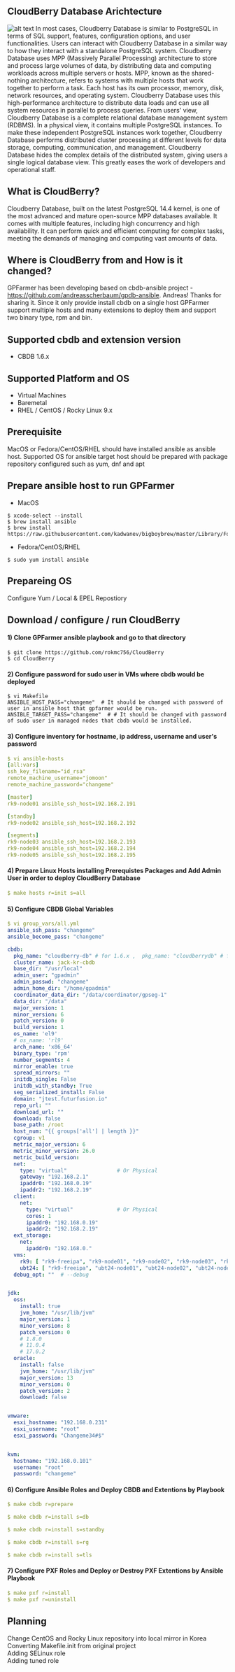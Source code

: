 ## CloudBerry Database Arichtecture
![alt text](https://github.com/rokmc756/CloudBerry/blob/main/roles/cbdb/images/cbdb-architecture.png)
In most cases, Cloudberry Database is similar to PostgreSQL in terms of SQL support, features, configuration options, and user functionalities.
Users can interact with Cloudberry Database in a similar way to how they interact with a standalone PostgreSQL system.
Cloudberry Database uses MPP (Massively Parallel Processing) architecture to store and process large volumes of data, by distributing data and computing workloads across multiple servers or hosts.
MPP, known as the shared-nothing architecture, refers to systems with multiple hosts that work together to perform a task.
Each host has its own processor, memory, disk, network resources, and operating system.
Cloudberry Database uses this high-performance architecture to distribute data loads and can use all system resources in parallel to process queries.
From users' view, Cloudberry Database is a complete relational database management system (RDBMS).
In a physical view, it contains multiple PostgreSQL instances. To make these independent PostgreSQL instances work together, Cloudberry Database performs distributed cluster processing at different levels for data storage, computing, communication, and management.
Cloudberry Database hides the complex details of the distributed system, giving users a single logical database view. This greatly eases the work of developers and operational staff.

## What is CloudBerry?
Cloudberry Database, built on the latest PostgreSQL 14.4 kernel, is one of the most advanced and mature open-source MPP databases available.
It comes with multiple features, including high concurrency and high availability. It can perform quick and efficient computing for complex tasks,
meeting the demands of managing and computing vast amounts of data.

## Where is CloudBerry from and How is it changed?
GPFarmer has been developing based on cbdb-ansible project - https://github.com/andreasscherbaum/gpdb-ansible. Andreas! Thanks for sharing it.
Since it only provide install cbdb on a single host GPFarmer support multiple hosts and many extensions to deploy them and support two binary type, rpm and bin.

## Supported cbdb and extension version
* CBDB 1.6.x

## Supported Platform and OS
* Virtual Machines
* Baremetal
* RHEL / CentOS / Rocky Linux 9.x


## Prerequisite
MacOS or Fedora/CentOS/RHEL should have installed ansible as ansible host.
Supported OS for ansible target host should be prepared with package repository configured such as yum, dnf and apt

## Prepare ansible host to run GPFarmer
* MacOS
```
$ xcode-select --install
$ brew install ansible
$ brew install https://raw.githubusercontent.com/kadwanev/bigboybrew/master/Library/Formula/sshpass.rb
```

* Fedora/CentOS/RHEL
```
$ sudo yum install ansible
```

## Prepareing OS
Configure Yum / Local & EPEL Repostiory

## Download / configure / run CloudBerry
#### 1) Clone GPFarmer ansible playbook and go to that directory
```
$ git clone https://github.com/rokmc756/CloudBerry
$ cd CloudBerry
```

#### 2) Configure password for sudo user in VMs where cbdb would be deployed
```
$ vi Makefile
ANSIBLE_HOST_PASS="changeme"  # It should be changed with password of user in ansible host that gpfarmer would be run.
ANSIBLE_TARGET_PASS="changeme"  # # It should be changed with password of sudo user in managed nodes that cbdb would be installed.
```

#### 3) Configure inventory for hostname, ip address, username and user's password
```yaml
$ vi ansible-hosts
[all:vars]
ssh_key_filename="id_rsa"
remote_machine_username="jomoon"
remote_machine_password="changeme"

[master]
rk9-node01 ansible_ssh_host=192.168.2.191

[standby]
rk9-node02 ansible_ssh_host=192.168.2.192

[segments]
rk9-node03 ansible_ssh_host=192.168.2.193
rk9-node04 ansible_ssh_host=192.168.2.194
rk9-node05 ansible_ssh_host=192.168.2.195
```

#### 4) Prepare Linux Hosts installing Prerequistes Packages and Add Admin User in order to deploy CloudBerry Database
```yaml
$ make hosts r=init s=all
```

#### 5) Configure CBDB Global Variables
```yaml
$ vi group_vars/all.yml
ansible_ssh_pass: "changeme"
ansible_become_pass: "changeme"

cbdb:
  pkg_name: "cloudberry-db" # for 1.6.x ,  pkg_name: "cloudberrydb" # for 1.5.x
  cluster_name: jack-kr-cbdb
  base_dir: "/usr/local"
  admin_user: "gpadmin"
  admin_passwd: "changeme"
  admin_home_dir: "/home/gpadmin"
  coordinator_data_dir: "/data/coordinator/gpseg-1"
  data_dir: "/data"
  major_version: 1
  minor_version: 6
  patch_version: 0
  build_version: 1
  os_name: 'el9'
  # os_name: 'rl9'
  arch_name: 'x86_64'
  binary_type: 'rpm'
  number_segments: 4
  mirror_enable: true
  spread_mirrors: ""
  initdb_single: False
  initdb_with_standby: True
  seg_serialized_install: False
  domain: "jtest.futurfusion.io"
  repo_url: ""
  download_url: ""
  download: false
  base_path: /root
  host_num: "{{ groups['all'] | length }}"
  cgroup: v1
  metric_major_version: 6
  metric_minor_version: 26.0
  metric_build_version:
  net:
    type: "virtual"                # Or Physical
    gateway: "192.168.2.1"
    ipaddr0: "192.168.0.19"
    ipaddr2: "192.168.2.19"
  client:
    net:
      type: "virtual"              # Or Physical
      cores: 1
      ipaddr0: "192.168.0.19"
      ipaddr2: "192.168.2.19"
  ext_storage:
    net:
      ipaddr0: "192.168.0."
  vms:
    rk9: [ "rk9-freeipa", "rk9-node01", "rk9-node02", "rk9-node03", "rk9-node04", "rk9-node05" ]
    ubt24: [ "rk9-freeipa", "ubt24-node01", "ubt24-node02", "ubt24-node03", "ubt24-node04", "ubt24-node05" ]
  debug_opt: ""  # --debug


jdk:
  oss:
    install: true
    jvm_home: "/usr/lib/jvm"
    major_version: 1
    minor_version: 8
    patch_version: 0
    # 1.8.0
    # 11.0.4
    # 17.0.2
  oracle:
    install: false
    jvm_home: "/usr/lib/jvm"
    major_version: 13
    minor_version: 0
    patch_version: 2
    download: false


vmware:
  esxi_hostname: "192.168.0.231"
  esxi_username: "root"
  esxi_password: "Changeme34#$"


kvm:
  hostname: "192.168.0.101"
  username: "root"
  password: "changeme"
```

#### 6) Configure Ansible Roles and Deploy CBDB and Extentions by Playbook
```yaml
$ make cbdb r=prepare

$ make cbdb r=install s=db

$ make cbdb r=install s=standby

$ make cbdb r=install s=rg

$ make cbdb r=install s=tls
```


#### 7) Configure PXF Roles and Deploy or Destroy PXF Extentions by Ansible Playbook
```yaml
$ make pxf r=install
$ make pxf r=uninstall
```


## Planning
Change CentOS and Rocky Linux repository into local mirror in Korea\
Converting Makefile.init from original project\
Adding SELinux role\
Adding tuned role
